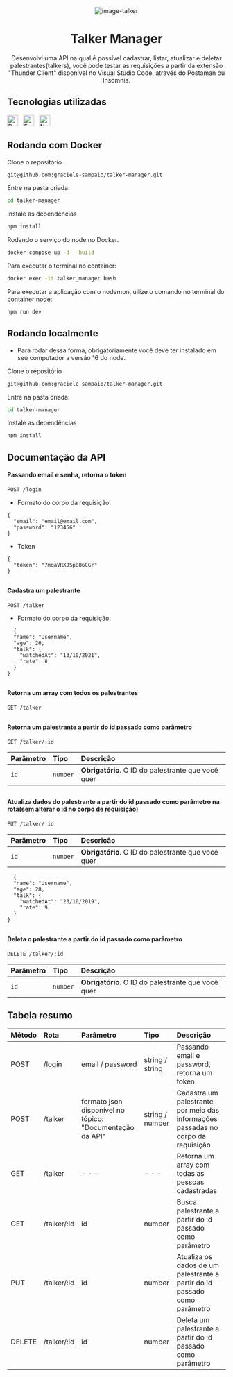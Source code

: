<div align="center">
  <img alt="image-talker" src="https://i.imgur.com/G2TRpkP.png"/>
</div>

<h1 align="center">Talker Manager</h1>

<p align="center">Desenvolvi uma API na qual é possível cadastrar, listar, atualizar e deletar palestrantes(talkers), você pode testar as requisições a partir da extensão "Thunder Client" disponível no Visual Studio Code, através do Postaman ou Insomnia.</p>



## Tecnologias utilizadas

[<img src="https://img.shields.io/badge/Docker-2CA5E0?style=for-the-badge&logo=docker&logoColor=white" alt="Docker" title="Docker" height="25" />](https://docs.docker.com/get-started/overview/)
&nbsp;
[<img src="https://img.shields.io/badge/Express.js-000000?style=for-the-badge&logo=express&logoColor=white" alt="Express" title="Express" height="25" />](https://devdocs.io/express/)
&nbsp;
[<img src="https://img.shields.io/badge/Node.js-339933?style=for-the-badge&logo=nodedotjs&logoColor=white" alt="Node" title="Node" height="25" />](https://nodejs.org/en/docs)
&nbsp;

## Rodando com Docker

Clone o repositório 
```bash
git@github.com:graciele-sampaio/talker-manager.git
```

Entre na pasta criada:

```bash
cd talker-manager
```

Instale as dependências
```bash
npm install
```

Rodando o serviço do node no Docker.
```bash
docker-compose up -d --build
```

Para executar o terminal no container:
```bash
docker exec -it talker_manager bash
```

Para executar a aplicação com o nodemon, uilize o comando no terminal do container node:
```bash
npm run dev
```

## Rodando localmente 
- Para rodar dessa forma, obrigatoriamente você deve ter instalado em seu computador a versão 16 do node.

Clone o repositório 
```bash
git@github.com:graciele-sampaio/talker-manager.git
```

Entre na pasta criada:

```bash
cd talker-manager
```

Instale as dependências
```bash
npm install
```

## Documentação da API

#### Passando email e senha, retorna o token 
```http
POST /login
```
- Formato do corpo da requisição:
```http
{
  "email": "email@email.com",
  "password": "123456"
}
```

- Token
```http
{
  "token": "7mqaVRXJSp886CGr"
}
```
##

#### Cadastra um palestrante
```http
POST /talker
```

- Formato do corpo da requisição:
```http
  {
  "name": "Username",
  "age": 26,
  "talk": {
    "watchedAt": "13/10/2021",
    "rate": 8
  }
}
```
##

#### Retorna um array com todos os palestrantes

```http
GET /talker
```

##
#### Retorna um palestrante a partir do id passado como parâmetro

```http
GET /talker/:id
```

| Parâmetro   | Tipo       | Descrição                                   |
| :---------- | :--------- | :------------------------------------------ |
| `id`      | `number` | **Obrigatório**. O ID do palestrante que você quer |

##

#### Atualiza dados do palestrante a partir do id passado como parâmetro na rota(sem alterar o id no corpo de requisição)
```http
PUT /talker/:id
```

| Parâmetro   | Tipo       | Descrição                                   |
| :---------- | :--------- | :------------------------------------------ |
| `id`      | `number` | **Obrigatório**. O ID do palestrante que você quer |

```http
  {
  "name": "Username",
  "age": 28,
  "talk": {
    "watchedAt": "23/10/2019",
    "rate": 9
  }
}
```
##

#### Deleta o palestrante a partir do id passado como parâmetro
```http
DELETE /talker/:id
```

| Parâmetro   | Tipo       | Descrição                                   |
| :---------- | :--------- | :------------------------------------------ |
| `id`      | `number` | **Obrigatório**. O ID do palestrante que você quer |

##
## Tabela resumo

|  Método | Rota  |Parâmetro   |Tipo   | Descrição  |
| :------------ | :------------ | :------------ | :------------ | :------------ |
| POST  |/login   |email / password   | string / string | Passando email e password, retorna um token |
| POST  |/talker   | formato json disponível no tópico: "Documentação da API"   |string / number   | Cadastra um palestrante por meio das informações passadas no corpo da requisição  |
| GET   | /talker  | - - -  | - - -   | Retorna um array com todas as pessoas cadastradas   |
| GET   |/talker/:id   | id  |number   | Busca palestrante a partir do id passado como parâmetro |
| PUT   | /talker/:id  | id  |number   | Atualiza os dados de um palestrante a partir do id passado como parâmetro  |
|DELETE |/talker/:id    |id   |number   | Deleta um palestrante a partir do id passado como parâmetro   |



